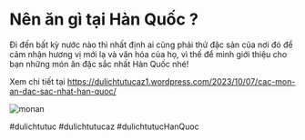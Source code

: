 # Nên ăn gì tại Hàn Quốc ?

Đi đến bất kỳ nước nào thì nhất định ai cũng phải thử đặc sản của nơi đó để cảm nhận hương vị mới lạ và văn hóa của họ, vì thế để mình giới thiệu cho bạn những món ăn đặc sắc nhất Hàn Quốc nhé!

Xem chi tiết tại
https://dulichtutucaz1.wordpress.com/2023/10/07/cac-mon-an-dac-sac-nhat-han-quoc/

![monan](https://github.com/Dulichtutucaz/MonAnNgonNhatHanQuoc/assets/147737894/969c3027-ee84-46c1-a477-6e553f2d1b69)

#dulichtutuc #dulichtutucaz #dulichtutucHanQuoc
